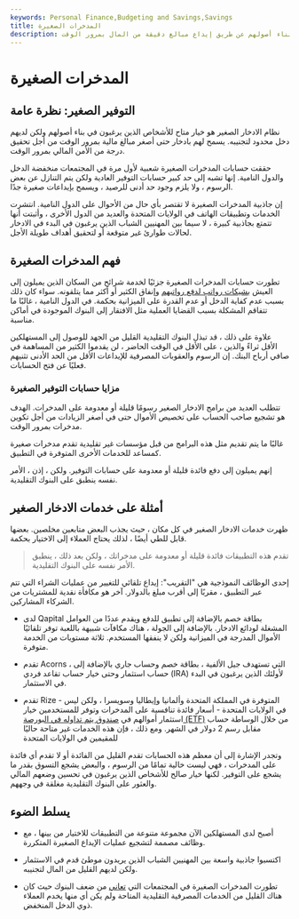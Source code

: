```yaml
---
keywords: Personal Finance,Budgeting and Savings,Savings
title: المدخرات الصغيرة
description: تسمح حسابات التوفير الصغيرة للأشخاص ذوي الموارد المحدودة ببناء أصولهم عن طريق إيداع مبالغ دقيقة من المال بمرور الوقت.
---
```


# المدخرات الصغيرة
## التوفير الصغير: نظرة عامة

نظام الادخار الصغير هو خيار متاح للأشخاص الذين يرغبون في بناء أصولهم ولكن لديهم دخل محدود لتجنيبه. يسمح لهم بادخار حتى أصغر مبالغ مالية بمرور الوقت من أجل تحقيق درجة من الأمن المالي بمرور الوقت.

حققت حسابات المدخرات الصغيرة شعبية لأول مرة في المجتمعات منخفضة الدخل والدول النامية. إنها تشبه إلى حد كبير حسابات التوفير العادية ولكن يتم التنازل عن بعض الرسوم ، ولا يلزم وجود حد أدنى للرصيد ، ويسمح بإيداعات صغيرة جدًا.

إن جاذبية المدخرات الصغيرة لا تقتصر بأي حال من الأحوال على الدول النامية. انتشرت الخدمات وتطبيقات الهاتف في الولايات المتحدة والعديد من الدول الأخرى ، وأثبتت أنها تتمتع بجاذبية كبيرة ، لا سيما بين المهنيين الشباب الذين يرغبون في البدء في الادخار لحالات طوارئ غير متوقعة أو لتحقيق أهداف طويلة الأجل.

## فهم المدخرات الصغيرة

تطورت حسابات المدخرات الصغيرة جزئيًا لخدمة شرائح من السكان الذين يميلون إلى العيش [بشيكات رواتب لدفع رواتبهم](/paycheck-to-paycheck) وإنفاق الكثير أو أكثر مما يتلقونه. سواء كان ذلك بسبب عدم كفاية الدخل أو عدم القدرة على الميزانية بحكمة. في الدول النامية ، غالبًا ما تتفاقم المشكلة بسبب القضايا العملية مثل الافتقار إلى البنوك الموجودة في أماكن مناسبة.

علاوة على ذلك ، قد تبذل البنوك التقليدية القليل من الجهد للوصول إلى المستهلكين الأقل ثراءً والذين ، على الأقل في الوقت الحاضر ، لن يقدموا الكثير من المساهمة في صافي أرباح البنك. إن الرسوم والعقوبات المصرفية للإيداعات الأقل من الحد الأدنى تثنيهم فعليًا عن فتح الحسابات.

### مزايا حسابات التوفير الصغيرة

تتطلب العديد من برامج الادخار الصغير رسومًا قليلة أو معدومة على المدخرات. الهدف هو تشجيع صاحب الحساب على تخصيص الأموال حتى في أصغر الزيادات من أجل تكوين مدخرات بمرور الوقت.

غالبًا ما يتم تقديم مثل هذه البرامج من قبل مؤسسات غير تقليدية تقدم مدخرات صغيرة كمساعد للخدمات الأخرى المتوفرة في التطبيق.

إنهم يميلون إلى دفع فائدة قليلة أو معدومة على حسابات التوفير. ولكن ، إذن ، الأمر نفسه ينطبق على البنوك التقليدية.

## أمثلة على خدمات الادخار الصغير

ظهرت خدمات الادخار الصغير في كل مكان ، حيث يجذب البعض متابعين مخلصين. بعضها قابل للطي أيضًا ، لذلك يحتاج العملاء إلى الاختيار بحكمة.

> تقدم هذه التطبيقات فائدة قليلة أو معدومة على مدخراتك ، ولكن بعد ذلك ، ينطبق الأمر نفسه على البنوك التقليدية.

>

إحدى الوظائف النموذجية هي "التقريب": إيداع تلقائي للتغيير من عمليات الشراء التي تتم عبر التطبيق ، مقربًا إلى أقرب مبلغ بالدولار. آخر هو مكافأة نقدية للمشتريات من الشركاء المشاركين.

- لدى Qapital بطاقة خصم بالإضافة إلى تطبيق للدفع ويقدم عددًا من العوامل المشغلة لودائع الادخار. بالإضافة إلى الجولة ، هناك مكافآت شبيهة باللعبة توفر تلقائيًا الأموال المدرجة في الميزانية ولكن لا ينفقها المستخدم. ثلاثة مستويات من الخدمة متوفرة.

- تقدم Acorns ، التي تستهدف جيل الألفية ، بطاقة خصم وحساب جاري بالإضافة إلى حساب استثمار وحتى خيار حساب تقاعد فردي (IRA) لأولئك الذين يرغبون في البدء في الاستثمار.

- تقدم Rize - المتوفرة في المملكة المتحدة وألمانيا وإيطاليا وسويسرا ، ولكن ليس في الولايات المتحدة - أسعار فائدة تنافسية على المدخرات وتوفر للمستخدمين خيار استثمار أموالهم في [صندوق يتم تداوله في البورصة (ETF)](/etf) من خلال الوساطة حساب مقابل رسم 2 دولار في الشهر. ومع ذلك ، فإن هذه الخدمات غير متاحة حاليًا للمقيمين في الولايات المتحدة

وتجدر الإشارة إلى أن معظم هذه الحسابات تقدم القليل من الفائدة أو لا تقدم أي فائدة على المدخرات ، فهي ليست خالية تمامًا من الرسوم ، والبعض يشجع التسوق بقدر ما يشجع على التوفير. لكنها خيار صالح للأشخاص الذين يرغبون في تحسين وضعهم المالي والعثور على البنوك التقليدية مغلقة في وجههم.

## يسلط الضوء

- أصبح لدى المستهلكين الآن مجموعة متنوعة من التطبيقات للاختيار من بينها ، مع وظائف مصممة لتشجيع عمليات الإيداع الصغيرة المتكررة.

- اكتسبوا جاذبية واسعة بين المهنيين الشباب الذين يريدون موطئ قدم في الاستثمار ولكن لديهم القليل من المال لتجنيبه.

- تطورت المدخرات الصغيرة في المجتمعات التي [تعاني](/underbanked) من ضعف البنوك حيث كان هناك القليل من الخدمات المصرفية التقليدية المتاحة ولم يكن أي منها يخدم العملاء ذوي الدخل المنخفض.

